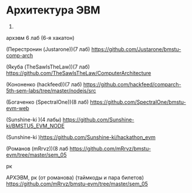 # Архитектура ЭВМ

1.



архэвм 6 лаб (6-я хакатон)

(Перестронин (Justarone))(7 лаб) https://github.com/Justarone/bmstu-comp-arch

(Якуба (TheSawIsTheLaw))(7 лаб) https://github.com/TheSawIsTheLaw/ComputerArchitecture

(Кононенко (hackfeed))(7 лаб) https://github.com/hackfeed/comparch-5th-sem-labs/tree/master/nodejs/src

(Богаченко (SpectralOne))(8 лаб) https://github.com/SpectralOne/bmstu-evm-web

(Sunshine-ki )(4 лабы) https://github.com/Sunshine-ki/BMSTU5_EVM_NODE

(Sunshine-ki )https://github.com/Sunshine-ki/hackathon_evm

(Романов (mRrvz))(8 лаб https://github.com/mRrvz/bmstu-evm/tree/master/sem_05

рк

АРХЭВМ, рк (от романова) (таймкоды и пара билетов) https://github.com/mRrvz/bmstu-evm/tree/master/sem_05

